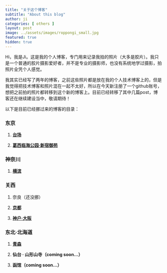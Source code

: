 ```yaml
---
title: "关于这个博客"
subtitle: "About this blog"
author: ji
categories: [ others ]
layout: post
image: ../assets/images/roppongi_small.jpg
featured: true
hidden: true
---
```


Hi，我是Ji。这是我的个人博客，专门用来记录我拍的照片（大多是胶片）。我只是一个普通的胶片摄影爱好者，并不是专业的摄影师，也没有系统地学过摄影，拍照片全凭个人感觉。

我其实已经写了两年的博客，之前这些照片都是放在我的个人技术博客上的，但是我觉得把技术博客和照片混在一起不太好，所以在今天新注册了一个github账号，想把之前拍的照片都转移到这个新的博客上。目前已经转移了其中几篇post，博客还在继续建设当中，敬请期待！

以下是目前已经挪过来的博客的目录：

### 东京

1. **[台场](https://photoyunyu.github.io/film-daiba/)**

2. **[葛西临海公园·新宿御苑](https://photoyunyu.github.io/film-park1/)**

### 神奈川

1. **[横滨](https://photoyunyu.github.io/film-yokohama1/)**

### 关西

1. 奈良（还没挪）

2. **[京都](https://photoyunyu.github.io/film-kyoto/)**

3. **[神户·大阪](https://photoyunyu.github.io/film-kobe/)**

### 东北·北海道

1. **[青森](https://photoyunyu.github.io/films-aomori/)**

2. **仙台 · 山形山寺（coming soon...）**

4. **函馆（coming soon...）**